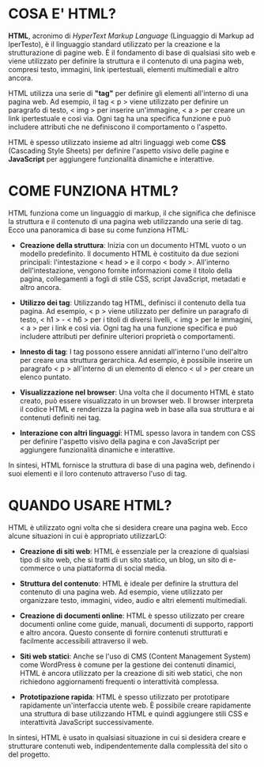 # COSA E' HTML?

**HTML**, acronimo di *HyperText Markup Language* (Linguaggio di Markup ad IperTesto), è il linguaggio standard utilizzato per la creazione e la strutturazione di pagine web. È il fondamento di base di qualsiasi sito web e viene utilizzato per definire la struttura e il contenuto di una pagina web, compresi testo, immagini, link ipertestuali, elementi multimediali e altro ancora.

HTML utilizza una serie di **"tag"** per definire gli elementi all'interno di una pagina web. Ad esempio, il tag < p > viene utilizzato per definire un paragrafo di testo, < img > per inserire un'immagine, < a > per creare un link ipertestuale e così via. Ogni tag ha una specifica funzione e può includere attributi che ne definiscono il comportamento o l'aspetto.

HTML è spesso utilizzato insieme ad altri linguaggi web come **CSS** (Cascading Style Sheets) per definire l'aspetto visivo delle pagine e **JavaScript** per aggiungere funzionalità dinamiche e interattive.



# COME FUNZIONA HTML?

HTML funziona come un linguaggio di markup, il che significa che definisce la struttura e il contenuto di una pagina web utilizzando una serie di tag. Ecco una panoramica di base su come funziona HTML:

- **Creazione della struttura**: Inizia con un documento HTML vuoto o un modello predefinito. Il documento HTML è costituito da due sezioni principali: l'intestazione < head > e il corpo < body >. All'interno dell'intestazione, vengono fornite informazioni come il titolo della pagina, collegamenti a fogli di stile CSS, script JavaScript, metadati e altro ancora.

- **Utilizzo dei tag**: Utilizzando tag HTML, definisci il contenuto della tua pagina. Ad esempio, < p > viene utilizzato per definire un paragrafo di testo, < h1 > - < h6 > per i titoli di diversi livelli, < img > per le immagini, < a > per i link e così via. Ogni tag ha una funzione specifica e può includere attributi per definire ulteriori proprietà o comportamenti.

- **Innesto di tag**: I tag possono essere annidati all'interno l'uno dell'altro per creare una struttura gerarchica. Ad esempio, è possibile inserire un paragrafo < p > all'interno di un elemento di elenco < ul > per creare un elenco puntato.

- **Visualizzazione nel browser**: Una volta che il documento HTML è stato creato, può essere visualizzato in un browser web. Il browser interpreta il codice HTML e renderizza la pagina web in base alla sua struttura e ai contenuti definiti nei tag.

- **Interazione con altri linguaggi**: HTML spesso lavora in tandem con CSS per definire l'aspetto visivo della pagina e con JavaScript per aggiungere funzionalità dinamiche e interattive.

In sintesi, HTML fornisce la struttura di base di una pagina web, definendo i suoi elementi e il loro contenuto attraverso l'uso di tag.


# QUANDO USARE HTML?


HTML è utilizzato ogni volta che si desidera creare una pagina web. Ecco alcune situazioni in cui è appropriato utilizzarLO:

- **Creazione di siti web**: HTML è essenziale per la creazione di qualsiasi tipo di sito web, che si tratti di un sito statico, un blog, un sito di e-commerce o una piattaforma di social media.

- **Struttura del contenuto**: HTML è ideale per definire la struttura del contenuto di una pagina web. Ad esempio, viene utilizzato per organizzare testo, immagini, video, audio e altri elementi multimediali.

- **Creazione di documenti online**: HTML è spesso utilizzato per creare documenti online come guide, manuali, documenti di supporto, rapporti e altro ancora. Questo consente di fornire contenuti strutturati e facilmente accessibili attraverso il web.

- **Siti web statici**: Anche se l'uso di CMS (Content Management System) come WordPress è comune per la gestione dei contenuti dinamici, HTML è ancora utilizzato per la creazione di siti web statici, che non richiedono aggiornamenti frequenti o interattività complessa.

- **Prototipazione rapida**: HTML è spesso utilizzato per prototipare rapidamente un'interfaccia utente web. È possibile creare rapidamente una struttura di base utilizzando HTML e quindi aggiungere stili CSS e interattività JavaScript successivamente.

In sintesi, HTML è usato in qualsiasi situazione in cui si desidera creare e strutturare contenuti web, indipendentemente dalla complessità del sito o del progetto.